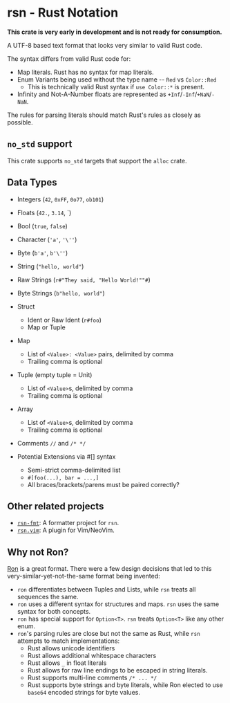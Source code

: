 # rsn - Rust Notation

**This crate is very early in development and is not ready for consumption.**

A UTF-8 based text format that looks very similar to valid Rust code.

The syntax differs from valid Rust code for:

- Map literals. Rust has no syntax for map literals.
- Enum Variants being used without the type name -- `Red` vs `Color::Red`
  - This is technically valid Rust syntax if `use Color::*` is present.
- Infinity and Not-A-Number floats are represented as
  `+Inf`/`-Inf`/`+NaN`/`-NaN`.

The rules for parsing literals should match Rust's rules as closely as possible.

## `no_std` support

This crate supports `no_std` targets that support the `alloc` crate.

## Data Types

- Integers (`42`, `0xFF`, `0o77`, `ob101`)
- Floats (`42.`, `3.14`, `)
- Bool (`true`, `false`)
- Character (`'a'`, `'\''`)
- Byte (`b'a'`, `b'\''`)
- String (`"hello, world"`)
- Raw Strings (`r#"They said, "Hello World!""#`)
- Byte Strings (`b"hello, world"`)
- Struct
  - Ident or Raw Ident (`r#foo`)
  - Map or Tuple
- Map
  - List of `<Value>: <Value>` pairs, delimited by comma
  - Trailing comma is optional
- Tuple (empty tuple = Unit)
  - List of `<Value>`s, delimited by comma
  - Trailing comma is optional
- Array
  - List of `<Value>`s, delimited by comma
  - Trailing comma is optional
- Comments `//` and `/* */`

- Potential Extensions via #[] syntax
  - Semi-strict comma-delimited list
  - `#[foo(...), bar = ...,]`
  - All braces/brackets/parens must be paired correctly?

## Other related projects

- [`rsn-fmt`](https://github.com/ModProg/rsn-fmt): A formatter project for `rsn`.
- [`rsn.vim`](https://github.com/ModProg/rsn.vim): A plugin for Vim/NeoVim.

## Why not Ron?

[Ron](https://crates.io/crates/ron) is a great format. There were a few design
decisions that led to this very-similar-yet-not-the-same format being invented:

- `ron` differentiates between Tuples and Lists, while `rsn` treats all
  sequences the same.
- `ron` uses a different syntax for structures and maps. `rsn` uses the same
  syntax for both concepts.
- `ron` has special support for `Option<T>`. `rsn` treats `Option<T>` like any
  other enum.
- `ron`'s parsing rules are close but not the same as Rust, while `rsn` attempts
  to match implementations:
  - Rust allows unicode identifiers
  - Rust allows additional whitespace characters
  - Rust allows `_` in float literals
  - Rust allows for raw line endings to be escaped in string literals.
  - Rust supports multi-line comments `/* ... */`
  - Rust supports byte strings and byte literals, while Ron elected to use
    `base64` encoded strings for byte values.
